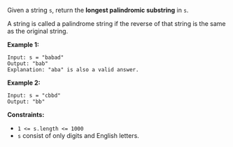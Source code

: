 Given a string `s`, return the **longest palindromic substring** in `s`.

A string is called a palindrome string if the reverse of that string is the same as the original string.

**Example 1:**

```console
Input: s = "babad"
Output: "bab"
Explanation: "aba" is also a valid answer.
```

**Example 2:**

```console
Input: s = "cbbd"
Output: "bb"
```

**Constraints:**

- `1 <= s.length <= 1000`
- `s` consist of only digits and English letters.
